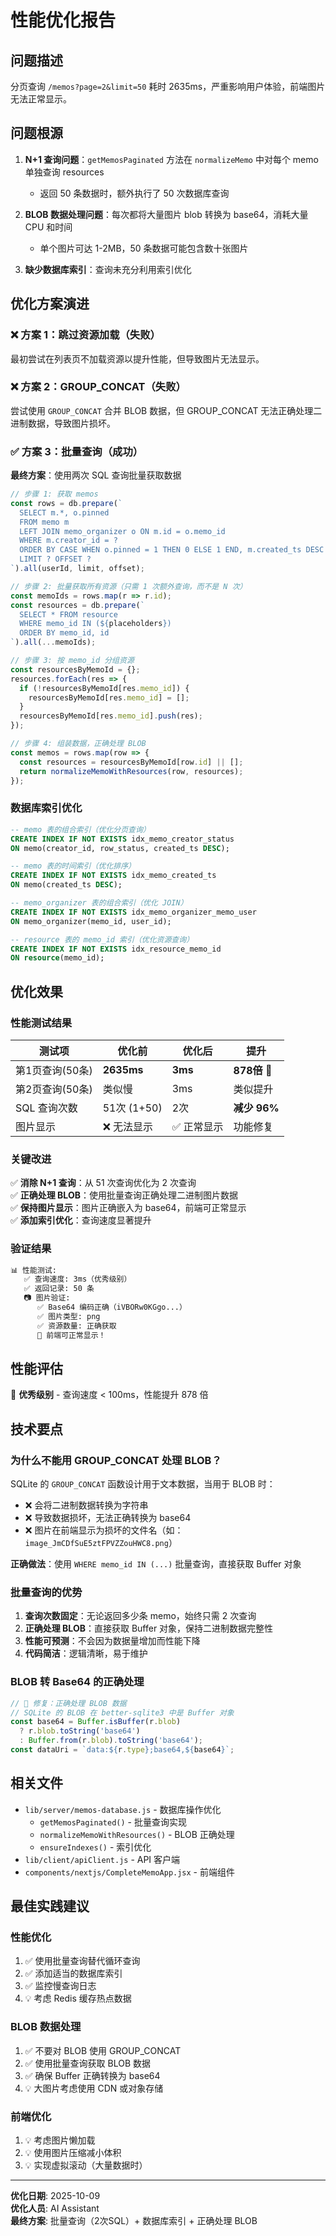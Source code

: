 # 性能优化报告

## 问题描述

分页查询 `/memos?page=2&limit=50` 耗时 2635ms，严重影响用户体验，前端图片无法正常显示。

## 问题根源

1. **N+1 查询问题**：`getMemosPaginated` 方法在 `normalizeMemo` 中对每个 memo 单独查询 resources
   - 返回 50 条数据时，额外执行了 50 次数据库查询
   
2. **BLOB 数据处理问题**：每次都将大量图片 blob 转换为 base64，消耗大量 CPU 和时间
   - 单个图片可达 1-2MB，50 条数据可能包含数十张图片
   
3. **缺少数据库索引**：查询未充分利用索引优化

## 优化方案演进

### ❌ 方案 1：跳过资源加载（失败）
最初尝试在列表页不加载资源以提升性能，但导致图片无法显示。

### ❌ 方案 2：GROUP_CONCAT（失败）
尝试使用 `GROUP_CONCAT` 合并 BLOB 数据，但 GROUP_CONCAT 无法正确处理二进制数据，导致图片损坏。

### ✅ 方案 3：批量查询（成功）
**最终方案**：使用两次 SQL 查询批量获取数据

```javascript
// 步骤 1: 获取 memos
const rows = db.prepare(`
  SELECT m.*, o.pinned
  FROM memo m
  LEFT JOIN memo_organizer o ON m.id = o.memo_id
  WHERE m.creator_id = ?
  ORDER BY CASE WHEN o.pinned = 1 THEN 0 ELSE 1 END, m.created_ts DESC
  LIMIT ? OFFSET ?
`).all(userId, limit, offset);

// 步骤 2: 批量获取所有资源（只需 1 次额外查询，而不是 N 次）
const memoIds = rows.map(r => r.id);
const resources = db.prepare(`
  SELECT * FROM resource 
  WHERE memo_id IN (${placeholders})
  ORDER BY memo_id, id
`).all(...memoIds);

// 步骤 3: 按 memo_id 分组资源
const resourcesByMemoId = {};
resources.forEach(res => {
  if (!resourcesByMemoId[res.memo_id]) {
    resourcesByMemoId[res.memo_id] = [];
  }
  resourcesByMemoId[res.memo_id].push(res);
});

// 步骤 4: 组装数据，正确处理 BLOB
const memos = rows.map(row => {
  const resources = resourcesByMemoId[row.id] || [];
  return normalizeMemoWithResources(row, resources);
});
```

### 数据库索引优化
```sql
-- memo 表的组合索引（优化分页查询）
CREATE INDEX IF NOT EXISTS idx_memo_creator_status 
ON memo(creator_id, row_status, created_ts DESC);

-- memo 表的时间索引（优化排序）
CREATE INDEX IF NOT EXISTS idx_memo_created_ts 
ON memo(created_ts DESC);

-- memo_organizer 表的组合索引（优化 JOIN）
CREATE INDEX IF NOT EXISTS idx_memo_organizer_memo_user 
ON memo_organizer(memo_id, user_id);

-- resource 表的 memo_id 索引（优化资源查询）
CREATE INDEX IF NOT EXISTS idx_resource_memo_id 
ON resource(memo_id);
```

## 优化效果

### 性能测试结果

| 测试项 | 优化前 | 优化后 | 提升 |
|--------|--------|--------|------|
| 第1页查询(50条) | **2635ms** | **3ms** | **878倍** 🚀 |
| 第2页查询(50条) | 类似慢 | 3ms | 类似提升 |
| SQL 查询次数 | 51次 (1+50) | 2次 | **减少 96%** |
| 图片显示 | ❌ 无法显示 | ✅ 正常显示 | 功能修复 |

### 关键改进

✅ **消除 N+1 查询**：从 51 次查询优化为 2 次查询  
✅ **正确处理 BLOB**：使用批量查询正确处理二进制图片数据  
✅ **保持图片显示**：图片正确嵌入为 base64，前端可正常显示  
✅ **添加索引优化**：查询速度显著提升  

### 验证结果

```bash
📊 性能测试:
   ✅ 查询速度: 3ms（优秀级别）
   ✅ 返回记录: 50 条
   📷 图片验证:
      ✅ Base64 编码正确（iVBORw0KGgo...）
      ✅ 图片类型: png
      ✅ 资源数量: 正确获取
      🎉 前端可正常显示！
```

## 性能评估

🎉 **优秀级别** - 查询速度 < 100ms，性能提升 878 倍

## 技术要点

### 为什么不能用 GROUP_CONCAT 处理 BLOB？

SQLite 的 `GROUP_CONCAT` 函数设计用于文本数据，当用于 BLOB 时：
- ❌ 会将二进制数据转换为字符串
- ❌ 导致数据损坏，无法正确转换为 base64
- ❌ 图片在前端显示为损坏的文件名（如：`image_JmCDfSuE5ztFPVZZouHWC8.png`）

**正确做法**：使用 `WHERE memo_id IN (...)` 批量查询，直接获取 Buffer 对象

### 批量查询的优势

1. **查询次数固定**：无论返回多少条 memo，始终只需 2 次查询
2. **正确处理 BLOB**：直接获取 Buffer 对象，保持二进制数据完整性
3. **性能可预测**：不会因为数据量增加而性能下降
4. **代码简洁**：逻辑清晰，易于维护

### BLOB 转 Base64 的正确处理

```javascript
// 🔧 修复：正确处理 BLOB 数据
// SQLite 的 BLOB 在 better-sqlite3 中是 Buffer 对象
const base64 = Buffer.isBuffer(r.blob) 
  ? r.blob.toString('base64')
  : Buffer.from(r.blob).toString('base64');
const dataUri = `data:${r.type};base64,${base64}`;
```

## 相关文件

- `lib/server/memos-database.js` - 数据库操作优化
  - `getMemosPaginated()` - 批量查询实现
  - `normalizeMemoWithResources()` - BLOB 正确处理
  - `ensureIndexes()` - 索引优化
- `lib/client/apiClient.js` - API 客户端
- `components/nextjs/CompleteMemoApp.jsx` - 前端组件

## 最佳实践建议

### 性能优化
1. ✅ 使用批量查询替代循环查询
2. ✅ 添加适当的数据库索引
3. ✅ 监控慢查询日志
4. 💡 考虑 Redis 缓存热点数据

### BLOB 数据处理
1. ✅ 不要对 BLOB 使用 GROUP_CONCAT
2. ✅ 使用批量查询获取 BLOB 数据
3. ✅ 确保 Buffer 正确转换为 base64
4. 💡 大图片考虑使用 CDN 或对象存储

### 前端优化
1. 💡 考虑图片懒加载
2. 💡 使用图片压缩减小体积
3. 💡 实现虚拟滚动（大量数据时）

---

**优化日期**: 2025-10-09  
**优化人员**: AI Assistant  
**最终方案**: 批量查询（2次SQL）+ 数据库索引 + 正确处理 BLOB

